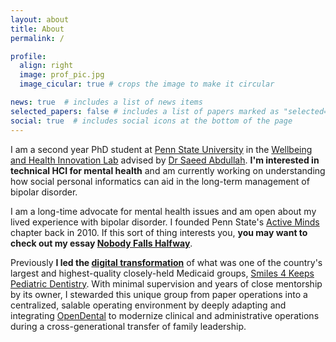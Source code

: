 ```yaml
---
layout: about
title: About
permalink: /

profile:
  align: right
  image: prof_pic.jpg
  image_cicular: true # crops the image to make it circular

news: true  # includes a list of news items
selected_papers: false # includes a list of papers marked as "selected={true}"
social: true  # includes social icons at the bottom of the page
---
```


I am a second year PhD student at [Penn State University](https://ist.psu.edu/prospective/graduate/phd-informatics) in the [Wellbeing and Health Innovation Lab](https://whilab.org) advised by <a href="https://saeedabdullah.com">Dr
Saeed Abdullah</a>. **I'm interested in technical HCI for mental health** and am currently working on understanding how social personal informatics can aid in the long-term management of bipolar disorder.

I am a long-time advocate for mental health issues and am open about my lived experience with bipolar disorder. I founded Penn
State's [Active Minds](https://www.activeminds.org) chapter back in 2010. If this sort of thing interests you, **you may want to check out my essay [Nobody Falls Halfway](/nobody-falls-halfway/)**.

Previously **I led the [digital transformation](https://en.wikipedia.org/wiki/Digital_transformation)** of what was one of the country's largest and highest-quality closely-held Medicaid groups, [Smiles 4 Keeps Pediatric Dentistry](https://www.smiles4keeps.com). With minimal supervision and years of close mentorship by its owner, I stewarded this unique group from paper operations into a centralized, salable operating environment by deeply adapting and integrating [OpenDental](https://www.opendental.com) to modernize clinical and administrative operations during a cross-generational transfer of family leadership.
